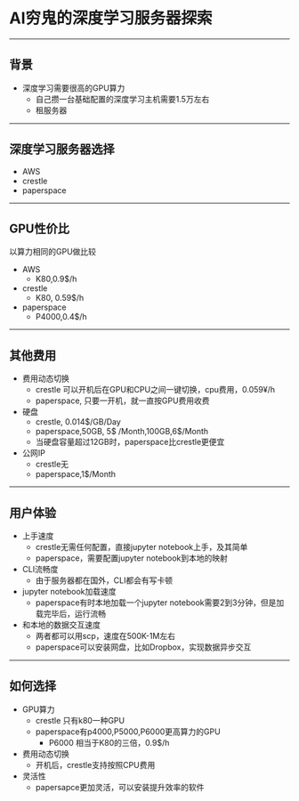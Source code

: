 # AI穷鬼的深度学习服务器探索
- - - -
## 背景
- 深度学习需要很高的GPU算力
	- 自己攒一台基础配置的深度学习主机需要1.5万左右
	- 租服务器
	
- - - -
## 深度学习服务器选择
- AWS
- crestle
- paperspace
- - - -

## GPU性价比
以算力相同的GPU做比较
- AWS
	- K80,0.9$/h
- crestle
	- K80, 0.59$/h
- paperspace
	- P4000,0.4$/h
- - - -
## 其他费用
- 费用动态切换
	- crestle 可以开机后在GPU和CPU之间一键切换，cpu费用，0.059¥/h
	- paperspace, 只要一开机，就一直按GPU费用收费
- 硬盘
	- crestle, 0.014$/GB/Day
	- paperspace,50GB, 5$ /Month,100GB,6$/Month
	-  当硬盘容量超过12GB时，paperspace比crestle更便宜
- 公网IP
	- crestle无
	- paperspace,1$/Month
- - - -
## 用户体验
- 上手速度
	- crestle无需任何配置，直接jupyter notebook上手，及其简单
	- paperspace，需要配置jupyter notebook到本地的映射
- CLI流畅度
	- 由于服务器都在国外，CLI都会有写卡顿
- jupyter notebook加载速度
	- paperspace有时本地加载一个jupyter notebook需要2到3分钟，但是加载完毕后，运行流畅
- 和本地的数据交互速度
	- 两者都可以用scp，速度在500K-1M左右
	- paperspace可以安装网盘，比如Dropbox，实现数据异步交互
		
- - - -
## 如何选择
- GPU算力
	- crestle 只有k80一种GPU
	- paperspace有p4000,P5000,P6000更高算力的GPU
		- P6000 相当于K80的三倍，0.9$/h
- 费用动态切换
	- 开机后，crestle支持按照CPU费用
-  灵活性
	- papersapce更加灵活，可以安装提升效率的软件